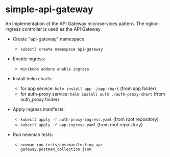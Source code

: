 # simple-api-gateway
An implementation of the API Gateway microservices pattern. The nginx-ingress controller is used as the API Gateway.

* Create "api-gateway" namespace.
  - ```kubectl create namespace api-gateway```

* Enable ingress:
  - ```minikube addons enable ingress```

* Install helm charts:
  - for app service: ```helm install app ./app-chart``` (from app folder)
  - for auth-proxy service: ```helm install auth ./auth-proxy-chart``` (from auth_proxy folder)

* Apply ingress manifests:
  - ```kubectl apply -f auth-proxy-ingress.yaml```  (from root repository)
  - ```kubectl apply -f app-ingress.yaml```  (from root repository)

* Run newman tests:
  - ```newman run tests/postman/testing-api-gateway.postman_collection.json```
